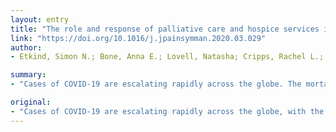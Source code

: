```yaml
---
layout: entry
title: "The role and response of palliative care and hospice services in epidemics and pandemics: a rapid review to inform practice during the COVID-19 pandemic"
link: "https://doi.org/10.1016/j.jpainsymman.2020.03.029"
author:
- Etkind, Simon N.; Bone, Anna E.; Lovell, Natasha; Cripps, Rachel L.; Harding, Richard; Higginson, Irene J.; Sleeman, Katherine E.

summary:
- "Cases of COVID-19 are escalating rapidly across the globe. The mortality risk is especially high among those with existing illness and multimorbidity. Included studies were from West Africa, Taiwan, Hong Kong, Singapore, the United States and Italy."

original:
- "Cases of COVID-19 are escalating rapidly across the globe, with the mortality risk being especially high among those with existing illness and multimorbidity. This study aimed to synthesise evidence for the role and response of palliative care and hospice teams to viral epi/pandemics, to inform the COVID-19 pandemic response. We conducted a rapid systematic review according to PRISMA guidelines in five databases. Of 3094 papers identified, ten were included in this narrative synthesis. Included studies were from West Africa, Taiwan, Hong Kong, Singapore, the United States and Italy. All had an observational design. Findings were synthesised using a previously proposed framework according to 'systems' (policies, training and protocols, communication and coordination, data), 'staff' (deployment, skill mix, resilience), 'space' (community provision, use of technology) and 'stuff' (medicines and equipment, personal protective equipment). We conclude that hospice and palliative services have an essential role in the response to COVID-19 by: 1) responding rapidly and flexibly; 2) ensuring protocols for symptom management are available, and training non-specialists in their use; 3) being involved in triage; 4) considering shifting resources into the community; 5) considering redeploying volunteers to provide psychosocial and bereavement care; 6) facilitating camaraderie among staff and adopt measures to deal with stress; 7) using technology to communicate with patients and carers; 8) adopting standardised data collection systems to inform operational changes and improve care."
---
```


